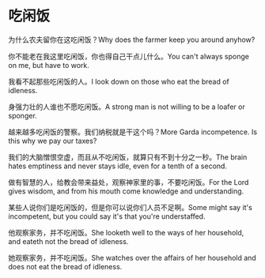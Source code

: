 # 吃闲饭

<p><span class="chinese">为什么农夫留你在这吃闲饭？</span><span class="english">Why does the farmer keep you around anyhow?</span></p>

<p><span class="chinese">你不能老在我这里吃闲饭，你也得自己干点儿什么。</span><span class="english">You can't always sponge on me, but have to work.</span></p>

<p><span class="chinese">我看不起那些吃闲饭的人。</span><span class="english">I look down on those who eat the bread of idleness.</span></p>

<p><span class="chinese">身强力壮的人谁也不愿吃闲饭。</span><span class="english">A strong man is not willing to be a loafer or sponger.</span></p>

<p><span class="chinese">越来越多吃闲饭的警察。我们纳税就是干这个吗？</span><span class="english">More Garda incompetence. Is this why we pay our taxes?</span></p>

<p><span class="chinese">我们的大脑憎恨空虚，而且从不吃闲饭，就算只有不到十分之一秒。</span><span class="english">The brain hates emptiness and never stays idle, even for a tenth of a second.</span></p>

<p><span class="chinese">做有智慧的人，给教会带来益处，观察神家里的事，不要吃闲饭。</span><span class="english">For the Lord gives wisdom, and from his mouth come knowledge and understanding.</span></p>

<p><span class="chinese">某些人说你们是吃闲饭的，但是你可以说你们人员不足啊。</span><span class="english">Some might say it's incompetent, but you could say it's that you're understaffed.</span></p>

<p><span class="chinese">他观察家务，并不吃闲饭。</span><span class="english">She looketh well to the ways of her household, and eateth not the bread of idleness.</span></p>

<p><span class="chinese">她观察家务，并不吃闲饭。</span><span class="english">She watches over the affairs of her household and does not eat the bread of idleness.</span></p>

